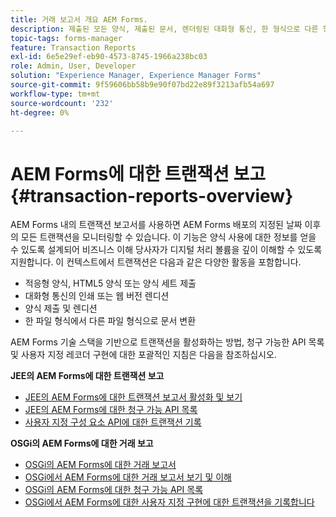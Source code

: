 ```yaml
---
title: 거래 보고서 개요 AEM Forms.
description: 제출된 모든 양식, 제출된 문서, 렌더링된 대화형 통신, 한 형식으로 다른 형식으로 변환된 문서 등의 수를 유지합니다.
topic-tags: forms-manager
feature: Transaction Reports
exl-id: 6e5e29ef-eb90-4573-8745-1966a238bc03
role: Admin, User, Developer
solution: "Experience Manager, Experience Manager Forms"
source-git-commit: 9f59606bb58b9e90f07bd22e89f3213afb54a697
workflow-type: tm+mt
source-wordcount: '232'
ht-degree: 0%

---
```


# AEM Forms에 대한 트랜잭션 보고 {#transaction-reports-overview}

AEM Forms 내의 트랜잭션 보고서를 사용하면 AEM Forms 배포의 지정된 날짜 이후의 모든 트랜잭션을 모니터링할 수 있습니다. 이 기능은 양식 사용에 대한 정보를 얻을 수 있도록 설계되어 비즈니스 이해 당사자가 디지털 처리 볼륨을 깊이 이해할 수 있도록 지원합니다. 이 컨텍스트에서 트랜잭션은 다음과 같은 다양한 활동을 포함합니다.

* 적응형 양식, HTML5 양식 또는 양식 세트 제출
* 대화형 통신의 인쇄 또는 웹 버전 렌디션
* 양식 제출 및 렌디션
* 한 파일 형식에서 다른 파일 형식으로 문서 변환

AEM Forms 기술 스택을 기반으로 트랜잭션을 활성화하는 방법, 청구 가능한 API 목록 및 사용자 지정 레코더 구현에 대한 포괄적인 지침은 다음을 참조하십시오.

**JEE의 AEM Forms에 대한 트랜잭션 보고**

* [JEE의 AEM Forms에 대한 트랜잭션 보고서 활성화 및 보기](/help/forms/using/transaction-report-overview-jee.md)
* [JEE의 AEM Forms에 대한 청구 가능 API 목록](/help/forms/using/transaction-reports-billable-apis-jee.md)
* [사용자 지정 구성 요소 API에 대한 트랜잭션 기록](/help/forms/using/record-transaction-custom-component-jee.md)

**OSGi의 AEM Forms에 대한 거래 보고**

* [OSGi의 AEM Forms에 대한 거래 보고서](/help/forms/using/transaction-reports-overview.md)
* [OSGi에서 AEM Forms에 대한 거래 보고서 보기 및 이해](/help/forms/using/viewing-and-understanding-transaction-reports.md)
* [OSGi의 AEM Forms에 대한 청구 가능 API 목록](/help/forms/using/transaction-reports-billable-apis.md)
* [OSGi에서 AEM Forms에 대한 사용자 지정 구현에 대한 트랜잭션을 기록합니다](/help/forms/using/record-transaction-custom-implementation.md)
